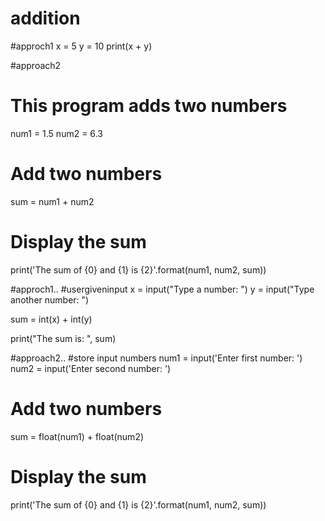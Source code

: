 # addition
#approch1
x = 5
y = 10
print(x + y)

#approach2
# This program adds two numbers

num1 = 1.5
num2 = 6.3

# Add two numbers
sum = num1 + num2

# Display the sum
print('The sum of {0} and {1} is {2}'.format(num1, num2, sum))



#approch1..
#usergiveninput
x = input("Type a number: ")
y = input("Type another number: ")

sum = int(x) + int(y)

print("The sum is: ", sum)

#approach2..
#store input numbers
num1 = input('Enter first number: ')
num2 = input('Enter second number: ')

# Add two numbers
sum = float(num1) + float(num2)

# Display the sum
print('The sum of {0} and {1} is {2}'.format(num1, num2, sum))
